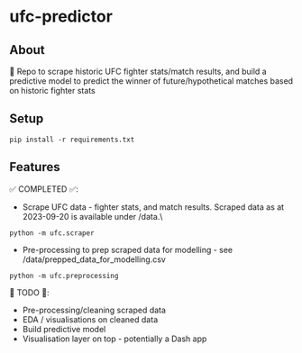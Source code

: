 # ufc-predictor

## About
🥊 Repo to scrape historic UFC fighter stats/match results, and build a predictive model to predict the winner of future/hypothetical matches based on historic fighter stats

## Setup
```
pip install -r requirements.txt
```

## Features
✅ COMPLETED ✅:
- Scrape UFC data - fighter stats, and match results. Scraped data as at 2023-09-20 is available under /data.\
```
python -m ufc.scraper
```
- Pre-processing to prep scraped data for modelling - see /data/prepped_data_for_modelling.csv
```
python -m ufc.preprocessing
```

🚧 TODO 🚧:
- Pre-processing/cleaning scraped data
- EDA / visualisations on cleaned data
- Build predictive model
- Visualisation layer on top - potentially a Dash app
